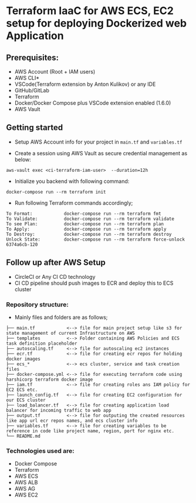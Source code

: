 # Terraform IaaC for AWS ECS, EC2 setup for deploying Dockerized web Application

## Prerequisites:
- AWS Account  (Root + IAM users)
- AWS CLI* 
- VSCode(Terraform extension by Anton Kulikov)  or any IDE
- GitHub/GitLab
- Terraform
- Docker/Docker Compose plus VSCode extension enabled (1.6.0)
- AWS Vault



## Getting started

- Setup AWS Account info for your project in ```main.tf``` and ```variables.tf```

- Create a session using AWS Vault as secure credential management as below:
```
aws-vault exec <ci-terraform-iam-user>  --duration=12h
```

- Initialize you backend with following command:
```
docker-compose run --rm terraform init
```


- Run following Terraform commands accordingly;
```
To Format:            docker-compose run --rm terraform fmt
To Validate:          docker-compose run --rm terraform validate
To see Plan:          docker-compose run --rm terraform plan
To Apply:             docker-compose run --rm terraform apply
To Destroy:           docker-compose run --rm terraform destroy  
Unlock State:         docker-compose run --rm terraform force-unlock 6374a6cb-120

```

## Follow up after AWS Setup
- CircleCI or Any CI CD technology
- CI CD pipeline should push images to ECR and deploy this to ECS cluster


### Repository structure:
- Mainly files and folders are as follows;

```
├── main.tf            <--> file for main project setup like s3 for state management of current Infrastructure on AWS
├── templates          <--> Folder containing AWS Policies and ECS task definition placeholder
├── autoscaling.tf     <--> file for autoscaling ec2 instances
├── ecr.tf             <--> file for creating ecr repos for holding docker images
├── ecs_*              <--> ecs cluster, service and task creation files
├── docker-compose.yml <--> file for executing terraform code using harshicorp terraform docker image
├── iam.tf             <--> file for creating roles ans IAM policy for EC2 ECS etc.
├── launch_config.tf   <--> file for creating EC2 configuration for our ECS cluster 
├── load_balancer.tf   <--> file for creating application load balancer for incoming traffic to web app
├── output.tf          <--> file for outputing the created resources like app url ecr repos names, and ecs cluster info
├── variables.tf       <--> file for creating variables to be reference in code like project name, region, port for nginx etc.
└── README.md
```

### Technologies used are:
- Docker Compose
- Terraform
- AWS ECS
- AWS ALB
- AWS AG
- AWS EC2
